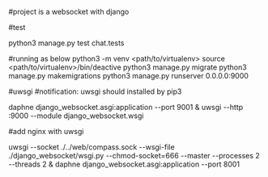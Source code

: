 #project is a websocket with django

#test

python3 manage.py test chat.tests

#running as below
python3 -m venv <path/to/virtualenv>
source <path/to/virtualenv>/bin/deactive
python3 manage.py migrate
python3 manage.py makemigrations
python3 manage.py runserver 0.0.0.0:9000

#uwsgi
#notification: uwsgi should installed by pip3

daphne django_websocket.asgi:application --port 9001 & uwsgi --http :9000 --module django_websocket.wsgi

#add nginx with uwsgi

uwsgi --socket ./../web/compass.sock --wsgi-file ./django_websocket/wsgi.py --chmod-socket=666 --master --processes 2 --threads 2 & daphne django_websocket.asgi:application --port 8001
